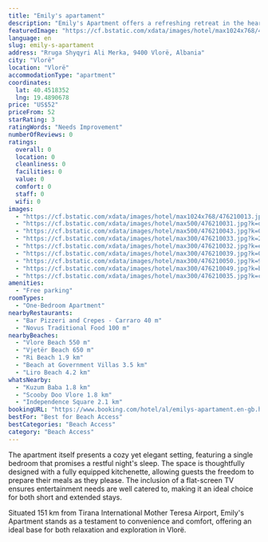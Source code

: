 ```yaml
---
title: "Emily's apartament"
description: "Emily's Apartment offers a refreshing retreat in the heart of Vlorë, boasting air-conditioned accommodations complete with a welcoming balcony."
featuredImage: "https://cf.bstatic.com/xdata/images/hotel/max1024x768/476210013.jpg?k=e2b3f422df7d58338c0bcfa6a922ef02a83f6a8f2cf0f268986b5581df4ae76f&o=&hp=1"
language: en
slug: emily-s-apartament
address: "Rruga Shyqyri Ali Merka, 9400 Vlorë, Albania"
city: "Vlorë"
location: "Vlorë"
accommodationType: "apartment"
coordinates:
  lat: 40.4518352
  lng: 19.4890678
price: "US$52"
priceFrom: 52
starRating: 3
ratingWords: "Needs Improvement"
numberOfReviews: 0
ratings:
  overall: 0
  location: 0
  cleanliness: 0
  facilities: 0
  value: 0
  comfort: 0
  staff: 0
  wifi: 0
images:
  - "https://cf.bstatic.com/xdata/images/hotel/max1024x768/476210013.jpg?k=e2b3f422df7d58338c0bcfa6a922ef02a83f6a8f2cf0f268986b5581df4ae76f&o=&hp=1"
  - "https://cf.bstatic.com/xdata/images/hotel/max500/476210031.jpg?k=d3457d4da4240e1660787aca52a899b9a476814c7c5189d7d233fedf1da530ec&o=&hp=1"
  - "https://cf.bstatic.com/xdata/images/hotel/max500/476210043.jpg?k=01a1e816e7288a3a821b30214c37d37b5c94463adeafd8d41a8fc21be845ffcb&o=&hp=1"
  - "https://cf.bstatic.com/xdata/images/hotel/max300/476210033.jpg?k=233360fa70702d4162333e094e27c61aa7a001bfecc79ad86bcb47a455fb167f&o=&hp=1"
  - "https://cf.bstatic.com/xdata/images/hotel/max300/476210032.jpg?k=e399aedd53e2ba84084c43eedf93db4be4680ee5f8016fc6fb496b92357d7071&o=&hp=1"
  - "https://cf.bstatic.com/xdata/images/hotel/max300/476210039.jpg?k=089f970da6788303c132b3fc7cf1a67b7882029489cbd29327395af8d2be0eed&o=&hp=1"
  - "https://cf.bstatic.com/xdata/images/hotel/max300/476210050.jpg?k=931c90ed3174e38ec304d9ced9c2f668781a4604e4c283602d17554cc53b5260&o=&hp=1"
  - "https://cf.bstatic.com/xdata/images/hotel/max300/476210049.jpg?k=bdf2d8a624fc35af2bb9be73f82884c5867bb02465e9d1e77ce67c190215824c&o=&hp=1"
  - "https://cf.bstatic.com/xdata/images/hotel/max300/476210035.jpg?k=c6e40f06a135aca136255ad106bb3aadcf82116d1b3cf731f16c5ab1cb7f16bf&o=&hp=1"
amenities:
  - "Free parking"
roomTypes:
  - "One-Bedroom Apartment"
nearbyRestaurants:
  - "Bar Pizzeri and Crepes - Carraro 40 m"
  - "Novus Traditional Food 100 m"
nearbyBeaches:
  - "Vlore Beach 550 m"
  - "Vjetër Beach 650 m"
  - "Ri Beach 1.9 km"
  - "Beach at Government Villas 3.5 km"
  - "Liro Beach 4.2 km"
whatsNearby:
  - "Kuzum Baba 1.8 km"
  - "Scooby Doo Vlore 1.8 km"
  - "Independence Square 2.1 km"
bookingURL: "https://www.booking.com/hotel/al/emilys-apartament.en-gb.html?aid=8035640"
bestFor: "Best for Beach Access"
bestCategories: "Beach Access"
category: "Beach Access"
---
```


The apartment itself presents a cozy yet elegant setting, featuring a single bedroom that promises a restful night's sleep. The space is thoughtfully designed with a fully equipped kitchenette, allowing guests the freedom to prepare their meals as they please. The inclusion of a flat-screen TV ensures entertainment needs are well catered to, making it an ideal choice for both short and extended stays.

Situated 151 km from Tirana International Mother Teresa Airport, Emily's Apartment stands as a testament to convenience and comfort, offering an ideal base for both relaxation and exploration in Vlorë.